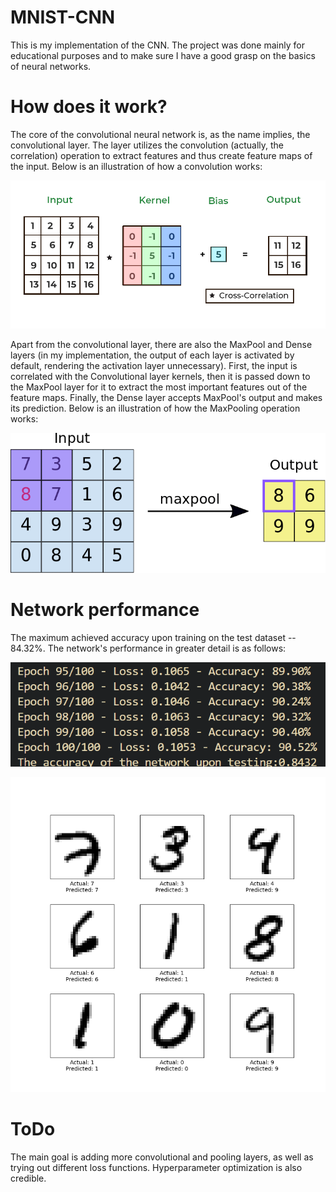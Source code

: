 # MNIST-CNN

This is my implementation of the CNN. The project was done mainly for educational purposes and to make sure I have a good grasp on the basics of neural networks. 

# How does it work?

The core of the convolutional neural network is, as the name implies, the convolutional layer. The layer utilizes the convolution (actually, the correlation) operation to extract features and thus create feature maps of the input. Below is an illustration of how a convolution works: 

![Convolution operation](convolution.gif)

Apart from the convolutional layer, there are also the MaxPool and Dense layers (in my implementation, the output of each layer is activated by default, rendering the activation layer unnecessary). First, the input is correlated with the Convolutional layer kernels, then it is passed down to the MaxPool layer for it to extract the most important features out of the feature maps. Finally, the Dense layer accepts MaxPool's output and makes its prediction. Below is an illustration of how the MaxPooling operation works:

![MaxPool operation](maxpool.gif)

# Network performance

The maximum achieved accuracy upon training on the test dataset -- 84.32%. The network's performance in greater detail is as follows:

![CNN accuracy results](CNN_results.png)

![CNN performance](network_performace.png)

# ToDo

The main goal is adding more convolutional and pooling layers, as well as trying out different loss functions. Hyperparameter optimization is also credible. 
